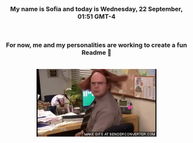 


<div align="center">
<h3 >My name is Sofia and today is Wednesday, 22 September, 01:51 GMT-4</h3><br>
<h3 >For now, me and my personalities are working to create a fun Readme 👋
</h3><br>
<img src='img/dwight.gif' alt='working...'/>
</div>
